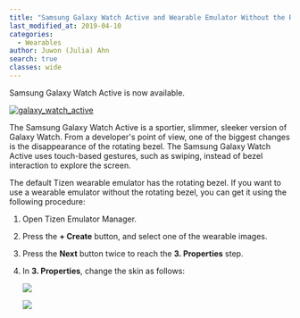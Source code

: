 ```yaml
---
title: "Samsung Galaxy Watch Active and Wearable Emulator Without the Rotating Bezel"
last_modified_at: 2019-04-10
categories:
  - Wearables
author: Juwon (Julia) Ahn
search: true
classes: wide
---
```


Samsung Galaxy Watch Active is now available.

<a href="https://www.samsung.com/global/galaxy/galaxy-watch-active/" target="_blank">![galaxy_watch_active]({{site.url}}{{site.baseurl}}/assets/images/posts/samsung-galaxy-watch-active/samsung_galaxy_watch_active.gif)</a>

The Samsung Galaxy Watch Active is a sportier, slimmer, sleeker version of Galaxy Watch. From a developer's point of view, one of the biggest changes is the disappearance of the rotating bezel. The Samsung Galaxy Watch Active uses touch-based gestures, such as swiping, instead of bezel interaction to explore the screen.

The default Tizen wearable emulator has the rotating bezel. If you want to use a wearable emulator without the rotating bezel, you can get it using the following procedure:

1. Open Tizen Emulator Manager.
1. Press the **+ Create** button, and select one of the wearable images.
1. Press the **Next** button twice to reach the **3. Properties** step.
1. In **3. Properties**, change the skin as follows:

    ![][how_to_create_bezel_less_emulator]

    ![][wearable_emulators]

[galaxy_watch_active]: {{site.url}}{{site.baseurl}}/assets/images/posts/samsung-galaxy-watch-active/samsung_galaxy_watch_active.gif
[how_to_create_bezel_less_emulator]: {{site.url}}{{site.baseurl}}/assets/images/posts/samsung-galaxy-watch-active/emulator_without_the_rotating_bezel.png
[wearable_emulators]: {{site.url}}{{site.baseurl}}/assets/images/posts/samsung-galaxy-watch-active/wearable_emulators.png

